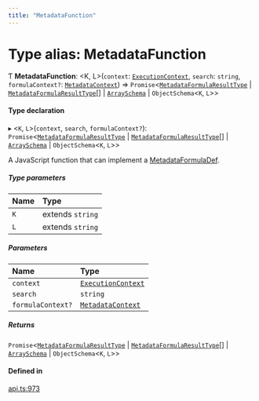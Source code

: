 ```yaml
---
title: "MetadataFunction"
---
```

# Type alias: MetadataFunction

Ƭ **MetadataFunction**: <K, L\>(`context`: [`ExecutionContext`](../interfaces/ExecutionContext.md), `search`: `string`, `formulaContext?`: [`MetadataContext`](MetadataContext.md)) => `Promise`<[`MetadataFormulaResultType`](MetadataFormulaResultType.md) \| [`MetadataFormulaResultType`](MetadataFormulaResultType.md)[] \| [`ArraySchema`](../interfaces/ArraySchema.md) \| `ObjectSchema`<`K`, `L`\>\>

#### Type declaration

▸ <`K`, `L`\>(`context`, `search`, `formulaContext?`): `Promise`<[`MetadataFormulaResultType`](MetadataFormulaResultType.md) \| [`MetadataFormulaResultType`](MetadataFormulaResultType.md)[] \| [`ArraySchema`](../interfaces/ArraySchema.md) \| `ObjectSchema`<`K`, `L`\>\>

A JavaScript function that can implement a [MetadataFormulaDef](MetadataFormulaDef.md).

##### Type parameters

| Name | Type |
| :------ | :------ |
| `K` | extends `string` |
| `L` | extends `string` |

##### Parameters

| Name | Type |
| :------ | :------ |
| `context` | [`ExecutionContext`](../interfaces/ExecutionContext.md) |
| `search` | `string` |
| `formulaContext?` | [`MetadataContext`](MetadataContext.md) |

##### Returns

`Promise`<[`MetadataFormulaResultType`](MetadataFormulaResultType.md) \| [`MetadataFormulaResultType`](MetadataFormulaResultType.md)[] \| [`ArraySchema`](../interfaces/ArraySchema.md) \| `ObjectSchema`<`K`, `L`\>\>

#### Defined in

[api.ts:973](https://github.com/coda/packs-sdk/blob/main/api.ts#L973)
